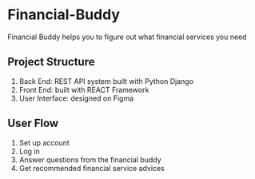 # Financial-Buddy
Financial Buddy helps you to figure out what financial services you need


## Project Structure
1. Back End: REST API system built with Python Django 
2. Front End: built with REACT Framework
3. User Interface: designed on Figma


## User Flow
1. Set up account
2. Log in
3. Answer questions from the financial buddy
4. Get recommended financial service advices


